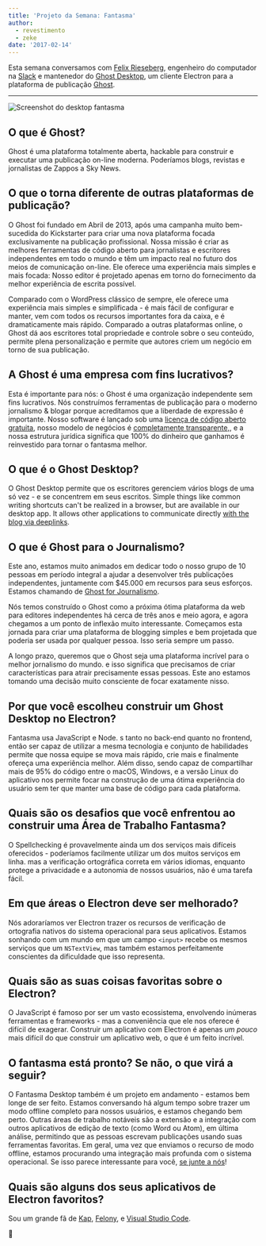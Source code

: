 ```yaml
---
title: 'Projeto da Semana: Fantasma'
author:
  - revestimento
  - zeke
date: '2017-02-14'
---
```


Esta semana conversamos com [Felix Rieseberg](https://felixrieseberg.com/), engenheiro do computador na [Slack](https://slack.com/) e mantenedor do [Ghost Desktop](https://ghost.org/downloads/), um cliente Electron para a plataforma de publicação [Ghost](https://ghost.org/).

---

<div class="pt-5">
  <img src="https://cloud.githubusercontent.com/assets/2289/22913898/7396b0de-f222-11e6-8e5d-147a7ced37a9.png" alt="Screenshot do desktop fantasma"> 
</div>

## O que é Ghost?

Ghost é uma plataforma totalmente aberta, hackable para construir e executar uma publicação on-line moderna. Poderíamos blogs, revistas e jornalistas de Zappos a Sky News.

## O que o torna diferente de outras plataformas de publicação?

O Ghost foi fundado em Abril de 2013, após uma campanha muito bem-sucedida do Kickstarter para criar uma nova plataforma focada exclusivamente na publicação profissional. Nossa missão é criar as melhores ferramentas de código aberto para jornalistas e escritores independentes em todo o mundo e têm um impacto real no futuro dos meios de comunicação on-line. Ele oferece uma experiência mais simples e mais focada: Nosso editor é projetado apenas em torno do fornecimento da melhor experiência de escrita possível.

Comparado com o WordPress clássico de sempre, ele oferece uma experiência mais simples e simplificada - é mais fácil de configurar e manter, vem com todos os recursos importantes fora da caixa, e é dramaticamente mais rápido. Comparado a outras plataformas online, o Ghost dá aos escritores total propriedade e controle sobre o seu conteúdo, permite plena personalização e permite que autores criem um negócio em torno de sua publicação.

## A Ghost é uma empresa com fins lucrativos?

Esta é importante para nós: o Ghost é uma organização independente sem fins lucrativos. Nós construímos ferramentas de publicação para o moderno jornalismo & blogar porque acreditamos que a liberdade de expressão é importante. Nosso software é lançado sob uma [licença de código aberto gratuita](https://github.com/TryGhost/Ghost), nosso modelo de negócios é [completamente transparente,](https://blog.ghost.org/year-3/), e a nossa estrutura jurídica significa que 100% do dinheiro que ganhamos é reinvestido para tornar o fantasma melhor.

## O que é o Ghost Desktop?

O Ghost Desktop permite que os escritores gerenciem vários blogs de uma só vez - e se concentrem em seus escritos. Simple things like common writing shortcuts can't be realized in a browser, but are available in our desktop app. It allows other applications to communicate directly [with the blog via deeplinks](https://github.com/tryghost/ghost-desktop/blob/master/docs/deeplinks.md).

## O que é Ghost para o Journalismo?

Este ano, estamos muito animados em dedicar todo o nosso grupo de 10 pessoas em período integral a ajudar a desenvolver três publicações independentes, juntamente com $45.000 em recursos para seus esforços. Estamos chamando de [Ghost for Journalismo](https://ghost.org/journalism/).

Nós temos construído o Ghost como a próxima ótima plataforma da web para editores independentes há cerca de três anos e meio agora, e agora chegamos a um ponto de inflexão muito interessante. Começamos esta jornada para criar uma plataforma de blogging simples e bem projetada que poderia ser usada por qualquer pessoa. Isso seria sempre um passo.

A longo prazo, queremos que o Ghost seja uma plataforma incrível para o melhor jornalismo do mundo. e isso significa que precisamos de criar características para atrair precisamente essas pessoas. Este ano estamos tomando uma decisão muito consciente de focar exatamente nisso.

## Por que você escolheu construir um Ghost Desktop no Electron?

Fantasma usa JavaScript e Node. s tanto no back-end quanto no frontend, então ser capaz de utilizar a mesma tecnologia e conjunto de habilidades permite que nossa equipe se mova mais rápido, crie mais e finalmente ofereça uma experiência melhor. Além disso, sendo capaz de compartilhar mais de 95% do código entre o macOS, Windows, e a versão Linux do aplicativo nos permite focar na construção de uma ótima experiência do usuário sem ter que manter uma base de código para cada plataforma.

## Quais são os desafios que você enfrentou ao construir uma Área de Trabalho Fantasma?

O Spellchecking é provavelmente ainda um dos serviços mais difíceis oferecidos - poderíamos facilmente utilizar um dos muitos serviços em linha. mas a verificação ortográfica correta em vários idiomas, enquanto protege a privacidade e a autonomia de nossos usuários, não é uma tarefa fácil.

## Em que áreas o Electron deve ser melhorado?

Nós adoraríamos ver Electron trazer os recursos de verificação de ortografia nativos do sistema operacional para seus aplicativos. Estamos sonhando com um mundo em que um campo `<input>` recebe os mesmos serviços que um `NSTextView`, mas também estamos perfeitamente conscientes da dificuldade que isso representa.

## Quais são as suas coisas favoritas sobre o Electron?

O JavaScript é famoso por ser um vasto ecossistema, envolvendo inúmeras ferramentas e frameworks - mas a conveniência que ele nos oferece é difícil de exagerar. Construir um aplicativo com Electron é apenas _um pouco_ mais difícil do que construir um aplicativo web, o que é um feito incrível.

## O fantasma está pronto? Se não, o que virá a seguir?

O Fantasma Desktop também é um projeto em andamento - estamos bem longe de ser feito. Estamos conversando há algum tempo sobre trazer um modo offline completo para nossos usuários, e estamos chegando bem perto. Outras áreas de trabalho notáveis são a extensão e a integração com outros aplicativos de edição de texto (como Word ou Atom), em última análise, permitindo que as pessoas escrevam publicações usando suas ferramentas favoritas. Em geral, uma vez que enviamos o recurso de modo offline, estamos procurando uma integração mais profunda com o sistema operacional. Se isso parece interessante para você, [se junte a nós](https://github.com/tryghost/ghost-desktop)!

## Quais são alguns dos seus aplicativos de Electron favoritos?

Sou um grande fã de [Kap](https://getkap.co/), [Felony](https://github.com/henryboldi/felony), e [Visual Studio Code](https://code.visualstudio.com).

👻

